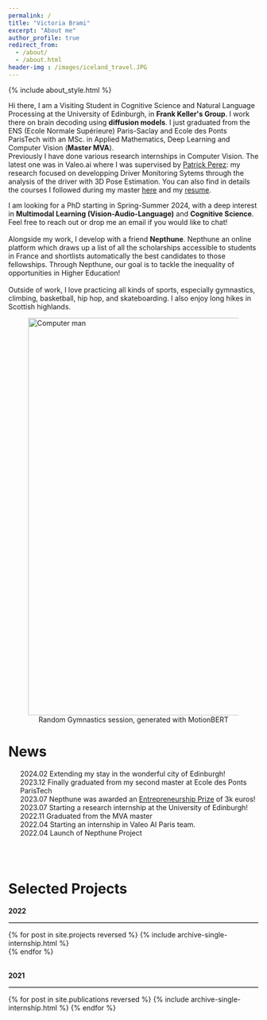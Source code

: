 ```yaml
---
permalink: /
title: "Victoria Brami"
excerpt: "About me"
author_profile: true
redirect_from: 
  - /about/
  - /about.html
header-img : /images/iceland_travel.JPG
--- 
```


{% include about_style.html %}




<div class="justified-text">
<p>Hi there, I am a Visiting Student in Cognitive Science and Natural Language Processing at the University of Edinburgh, in <b><a href="https://homepages.inf.ed.ac.uk/keller/" style="text-decoration:none;">Frank Keller's Group</a></b>. I work there on brain decoding using <b>diffusion models</b>.
I just graduated from the ENS (Ecole Normale Supérieure) Paris-Saclay and Ecole des Ponts ParisTech with an MSc. in Applied Mathematics, Deep Learning and Computer Vision (<b>Master MVA</b>).<br>
Previously I have done various research internships in Computer Vision. The latest one was in Valeo.ai where I was supervised by <a href="http://ptrckprz.github.io">Patrick Perez</a>: my research focused on developping Driver Monitoring Sytems through the analysis of the driver with 3D Pose Estimation.
You can also find in details the courses I followed during my master <a href="https://victoria-brami.github.io/courses/">here</a> and my <a href="https://victoria-brami.github.io/cv/">resume</a>.<br>

I am looking for a PhD starting in Spring-Summer 2024, with a deep interest in <b>Multimodal Learning (Vision-Audio-Language)</b> and <b>Cognitive Science</b>. Feel free to reach out or drop me an email if you would like to chat!<br><br>
Alongside my work, I develop with a friend <b><a href="#" style="text-decoration:none;">Nepthune</a></b>. Nepthune an online platform which draws up a list of all the scholarships accessible to students in France and shortlists automatically the best candidates to those fellowships. Through Nepthune, our goal is to tackle the inequality of opportunities in Higher Education!
<br><br>
Outside of work, I love practicing all kinds of sports, especially gymnastics, climbing, basketball, hip hop, and skateboarding. I also enjoy long hikes in Scottish highlands.


</p>

<figure>
<img src="{{base_path}}/files/gym_video.gif" alt="Computer man" style="margint-left:auto;margin-right:;auto;align:center;width:800px;">
<figcaption style="text-align:center;">Random Gymnastics session, generated with MotionBERT</figcaption>
</figure>



<h1>News</h1>
<ul style="list-style-type:none;">
    <li><span class="badge secondary">2024.02</span> Extending my stay in the wonderful city of Edinburgh!</li>
    <li><span class="badge">2023.12</span> Finally graduated from my second master at Ecole des Ponts ParisTech</li>
    <li><span class="badge primary">2023.07</span> Nepthune was awarded an <a href="https://www.fondationdesponts.fr/prix-dencouragement-a-lentrepreneuriat-2023/">Entrepreneurship Prize</a> of 3k euros!</li>
    <li><span class="badge secondary">2023.07</span> Starting a research internship at the University of Edinburgh!</li>
    <li><span class="badge">2022.11</span> Graduated from the MVA master</li>
    <li><span class="badge secondary">2022.04</span> Starting an internship in Valeo AI Paris team.</li>
    <li><span class="badge primary">2022.04</span> Launch of Nepthune Project </li>
</ul><br><br>

<h1>Selected Projects</h1>
<date_title><b>2022</b></date_title>
<hr style="border:1px solid #d3d3d3;text-align:left;margin-left:0">
{% for post in site.projects reversed %}
  {% include archive-single-internship.html %}<br>
{% endfor %}
<p align=justify></p>
<br>
<date_title><b>2021</b></date_title>
<hr style="border:1px solid #d3d3d3;text-align:left;margin-left:0">
{% for post in site.publications reversed %}
  {% include archive-single-internship.html %}
{% endfor %}

</div>

